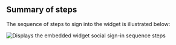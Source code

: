 ## Summary of steps

The sequence of steps to sign into the widget is illustrated below:

<div class="common-image-format">

![Displays the embedded widget social sign-in sequence steps](/img/oie-embedded-sdk/oie-embedded-widget-use-case-social-sign-in-nodejs.png)

</div>
